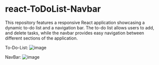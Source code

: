 # react-ToDoList-Navbar
This repository features a responsive React application showcasing a dynamic to-do list and a navigation bar. The to-do list allows users to add, and delete tasks, while the navbar provides easy navigation between different sections of the application. 

To-Do-List: 
![image](https://github.com/v-Star55/react-ToDoList-Navbar/assets/106245961/9a924d85-9fe9-416e-8428-68e41918af19)


NavBar:
![image](https://github.com/v-Star55/react-ToDoList-Navbar/assets/106245961/5c2650f1-53fe-47c9-b7ff-b6be2f06c997)

